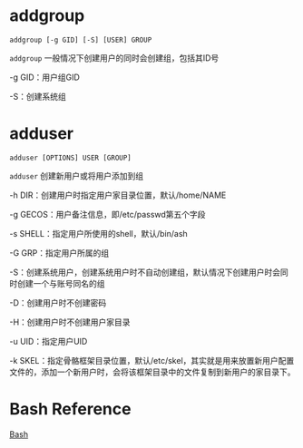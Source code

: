 # addgroup

    addgroup [-g GID] [-S] [USER] GROUP

`addgroup` 一般情况下创建用户的同时会创建组，包括其ID号

-g GID：用户组GID

-S：创建系统组

# adduser

    adduser [OPTIONS] USER [GROUP]

`adduser` 创建新用户或将用户添加到组

-h DIR：创建用户时指定用户家目录位置，默认/home/NAME

-g GECOS：用户备注信息，即/etc/passwd第五个字段

-s SHELL：指定用户所使用的shell，默认/bin/ash

-G GRP：指定用户所属的组

-S：创建系统用户，创建系统用户时不自动创建组，默认情况下创建用户时会同时创建一个与账号同名的组

-D：创建用户时不创建密码

-H：创建用户时不创建用户家目录

-u UID：指定用户UID

-k SKEL：指定骨骼框架目录位置，默认/etc/skel，其实就是用来放置新用户配置文件的，添加一个新用户时，会将该框架目录中的文件复制到新用户的家目录下。

# Bash Reference
  [Bash](https://www.gnu.org/software/bash/manual/bash.html)
  